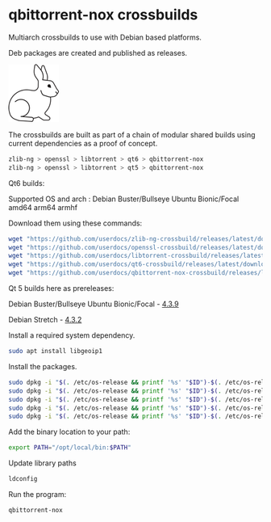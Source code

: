 # qbittorrent-nox crossbuilds

Multiarch crossbuilds to use with Debian based platforms.

Deb packages are created and published as releases.

[<img alt="Follow the white rabbit" width="100px" src="white-rabbit.png" />](https://github.com/userdocs/qbittorrent-nox-crossbuild/releases/latest)

The crossbuilds are built as part of a chain of modular shared builds using current dependencies as a proof of concept.

```bash
zlib-ng > openssl > libtorrent > qt6 > qbittorrent-nox
zlib-ng > openssl > libtorrent > qt5 > qbittorrent-nox
```

Qt6 builds:

Supported OS and arch : Debian Buster/Bullseye Ubuntu Bionic/Focal amd64 arm64 armhf

Download them using these commands:

```bash
wget "https://github.com/userdocs/zlib-ng-crossbuild/releases/latest/download/$(. /etc/os-release && printf '%s' "$ID")-$(. /etc/os-release && printf '%s' "$VERSION_CODENAME")-zlib-ng-$(dpkg --print-architecture).deb"
wget "https://github.com/userdocs/openssl-crossbuild/releases/latest/download/$(. /etc/os-release && printf '%s' "$ID")-$(. /etc/os-release && printf '%s' "$VERSION_CODENAME")-openssl-$(dpkg --print-architecture).deb"
wget "https://github.com/userdocs/libtorrent-crossbuild/releases/latest/download/$(. /etc/os-release && printf '%s' "$ID")-$(. /etc/os-release && printf '%s' "$VERSION_CODENAME")-libtorrent-$(dpkg --print-architecture).deb"
wget "https://github.com/userdocs/qt6-crossbuild/releases/latest/download/$(. /etc/os-release && printf '%s' "$ID")-$(. /etc/os-release && printf '%s' "$VERSION_CODENAME")-qt6-$(dpkg --print-architecture).deb"
wget "https://github.com/userdocs/qbittorrent-nox-crossbuild/releases/latest/download/$(. /etc/os-release && printf '%s' "$ID")-$(. /etc/os-release && printf '%s' "$VERSION_CODENAME")-qbittorrent-nox-$(dpkg --print-architecture).deb"
```

Qt 5 builds here as prereleases:

Debian Buster/Bullseye Ubuntu Bionic/Focal - [4.3.9](https://github.com/userdocs/qbittorrent-nox-crossbuild/releases/tag/4.3.9)

Debian Stretch - [4.3.2](https://github.com/userdocs/qbittorrent-nox-crossbuild/releases/tag/4.3.2)

Install a required system dependency.

```bash
sudo apt install libgeoip1
```

Install the packages.

```bash
sudo dpkg -i "$(. /etc/os-release && printf '%s' "$ID")-$(. /etc/os-release && printf '%s' "$VERSION_CODENAME")-zlib-ng-$(dpkg --print-architecture).deb"
sudo dpkg -i "$(. /etc/os-release && printf '%s' "$ID")-$(. /etc/os-release && printf '%s' "$VERSION_CODENAME")-openssl-$(dpkg --print-architecture).deb"
sudo dpkg -i "$(. /etc/os-release && printf '%s' "$ID")-$(. /etc/os-release && printf '%s' "$VERSION_CODENAME")-libtorrent-$(dpkg --print-architecture).deb"
sudo dpkg -i "$(. /etc/os-release && printf '%s' "$ID")-$(. /etc/os-release && printf '%s' "$VERSION_CODENAME")-qt6-$(dpkg --print-architecture).deb"
sudo dpkg -i "$(. /etc/os-release && printf '%s' "$ID")-$(. /etc/os-release && printf '%s' "$VERSION_CODENAME")-qbittorrent-nox-$(dpkg --print-architecture).deb"
```

Add the binary location to your path:

```bash
export PATH="/opt/local/bin:$PATH"
```

Update library paths

```bash
ldconfig
```

Run the program:

```bash
qbittorrent-nox
```